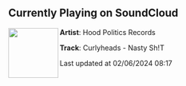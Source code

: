 ## Currently Playing on SoundCloud

[<img align="left" width="100" src="https://i1.sndcdn.com/artworks-7ry5yVDxBx2gmydK-ZOs6AA-t500x500.jpg">](https://soundcloud.com/hoodpoliticsrecords/curlyheads-nasty-sht-hood-politics-records?in=hoodpoliticsrecords/sets/curlyheads-nasty-sh-t-ep)

**Artist**: Hood Politics Records 

**Track**: Curlyheads - Nasty Sh!T

Last updated at 02/06/2024 08:17
